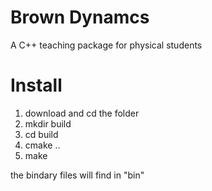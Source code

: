 # Brown Dynamcs
A C++ teaching package for physical students

# Install
1. download and cd the folder
2. mkdir build
3. cd build
4. cmake ..
5. make

the bindary files will find in "bin" 
